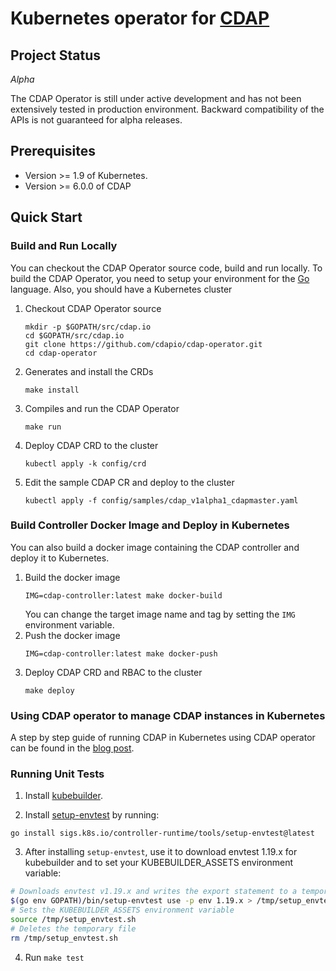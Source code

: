 # Kubernetes operator for [CDAP](http://cdap.io)

## Project Status

*Alpha*

The CDAP Operator is still under active development and has not been extensively tested in production environment. Backward compatibility of the APIs is not guaranteed for alpha releases.

## Prerequisites
* Version >= 1.9 of Kubernetes.
* Version >= 6.0.0 of CDAP

## Quick Start

### Build and Run Locally

You can checkout the CDAP Operator source code, build and run locally. To build the CDAP Operator, you need to setup your environment for the [Go](https://golang.org/doc/install) language. Also, you should have a Kubernetes cluster 

1. Checkout CDAP Operator source
   ```
   mkdir -p $GOPATH/src/cdap.io
   cd $GOPATH/src/cdap.io
   git clone https://github.com/cdapio/cdap-operator.git
   cd cdap-operator
   ```
1. Generates and install the CRDs
   ```
   make install
   ```
1. Compiles and run the CDAP Operator
   ```
   make run
   ```
1. Deploy CDAP CRD to the cluster
   ```
   kubectl apply -k config/crd
   ```
1. Edit the sample CDAP CR and deploy to the cluster
   ```
   kubectl apply -f config/samples/cdap_v1alpha1_cdapmaster.yaml
   ```
   
### Build Controller Docker Image and Deploy in Kubernetes

You can also build a docker image containing the CDAP controller and deploy it to Kubernetes.

1. Build the docker image
   ```
   IMG=cdap-controller:latest make docker-build
   ``` 
   You can change the target image name and tag by setting the `IMG` environment variable.
1. Push the docker image
   ```
   IMG=cdap-controller:latest make docker-push
   ```
1. Deploy CDAP CRD and RBAC to the cluster
   ```
   make deploy
   ```

### Using CDAP operator to manage CDAP instances in Kubernetes

A step by step guide of running CDAP in Kubernetes using CDAP operator can be found in the [blog post](https://link.medium.com/hpPbiUYT9X).

### Running Unit Tests

1. Install [kubebuilder](https://book-v1.book.kubebuilder.io/quick_start.html).

2. Install [setup-envtest](https://github.com/kubernetes-sigs/controller-runtime/tree/master/tools/setup-envtest#envtest-binaries-manager) by running:
```
go install sigs.k8s.io/controller-runtime/tools/setup-envtest@latest
```

3. After installing `setup-envtest`, use it to download envtest 1.19.x for kubebuilder and to set your KUBEBUILDER_ASSETS environment variable:
```bash
# Downloads envtest v1.19.x and writes the export statement to a temporary file
$(go env GOPATH)/bin/setup-envtest use -p env 1.19.x > /tmp/setup_envtest.sh
# Sets the KUBEBUILDER_ASSETS environment variable
source /tmp/setup_envtest.sh
# Deletes the temporary file
rm /tmp/setup_envtest.sh
```

4. Run `make test`
